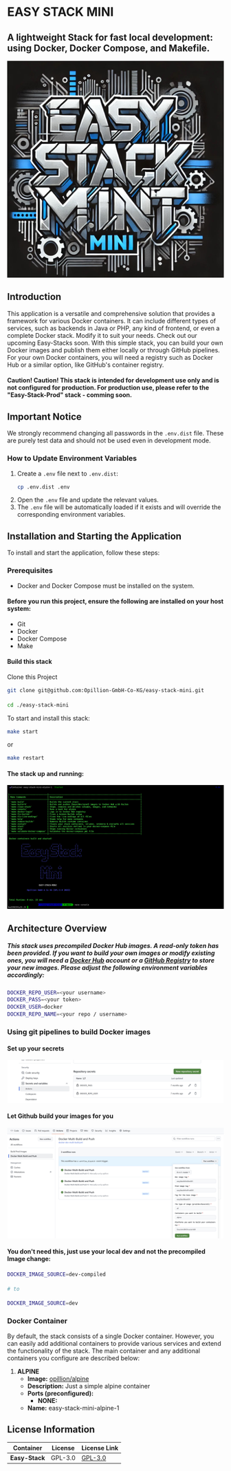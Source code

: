 # EASY STACK MINI
## A lightweight Stack for fast local development: using Docker, Docker Compose, and Makefile.

![Alt text](.makefile/assets/easy-stack-mini.jpg?raw=true" "Easy Stack Mini - DALL-E Image")

## Introduction
This application is a versatile and comprehensive solution that provides a framework for various Docker containers. It can include different types of services, such as backends in Java or PHP, any kind of frontend, or even a complete Docker stack. Modify it to suit your needs. Check out our upcoming Easy-Stacks soon.
With this simple stack, you can build your own Docker images and publish them either locally or through GitHub pipelines. For your own Docker containers, you will need a registry such as Docker Hub or a similar option, like GitHub's container registry.

#### Caution! Caution! This stack is intended for development use only and is not configured for production. For production use, please refer to the "Easy-Stack-Prod" stack - comming soon.

## Important Notice

We strongly recommend changing all passwords in the `.env.dist` file. These are purely test data and should not be used even in development mode.

### How to Update Environment Variables

1. Create a `.env` file next to `.env.dist`:
   ```sh
   cp .env.dist .env
   ```
2. Open the `.env` file and update the relevant values.
3. The `.env` file will be automatically loaded if it exists and will override the corresponding environment variables.


## Installation and Starting the Application
To install and start the application, follow these steps:

### Prerequisites
- Docker and Docker Compose must be installed on the system.

#### Before you run this project, ensure the following are installed on your host system:

- Git
- Docker
- Docker Compose
- Make

#### Build this stack


Clone this Project

```sh
git clone git@github.com:Opillion-GmbH-Co-KG/easy-stack-mini.git

cd ./easy-stack-mini

 ```

To start and install this stack:

```sh
make start
 ```
or

```sh
make restart
```

#### The stack up and running:

![Alt text](.makefile/assets/console.png?raw=true" "Console view")

## Architecture Overview

##### This stack uses precompiled Docker Hub images. A read-only token has been provided. If you want to build your own images or modify existing ones, you will need a [Docker Hub](https://hub.docker.com/) account or a [GitHub Registry](https://docs.github.com/en/packages/learn-github-packages/introduction-to-github-packages) to store your new images. Please adjust the following environment variables accordingly:

```sh
DOCKER_REPO_USER=<your username>
DOCKER_PASS=<your token>
DOCKER_USER=docker
DOCKER_REPO_NAME=<your repo / username>
```

### Using git pipelines to build Docker images
#### Set up your secrets

![Alt text](.makefile/assets/github-secrets-needed.png?raw=true" "Github secrets")

#### Let Github build your images for you
![Alt text](.makefile/assets/github-build-docker-container.png?raw=true" "Github building Docker container")

#### You don't need this, just use your local dev and not the precompiled Image change:
```sh
DOCKER_IMAGE_SOURCE=dev-compiled

# to

DOCKER_IMAGE_SOURCE=dev
```

### Docker Container
By default, the stack consists of a single Docker container. However, you can easily add additional containers to provide various services and extend the functionality of the stack. The main container and any additional containers you configure are described below:

1. **ALPINE**
    - **Image:** [opillion/alpine](https://hub.docker.com/repository/docker/opillion/alpine)
    - **Description:** Just a simple alpine container
    - **Ports (preconfigured):**
        - **NONE:**
    - **Name:** easy-stack-mini-alpine-1

## License Information

| Container      | License                                  | License Link                                                     |
|----------------|------------------------------------------|------------------------------------------------------------------|
| **Easy-Stack** | GPL-3.0                                  | [GPL-3.0](https://www.gnu.org/licenses/gpl-3.0.html)             |

